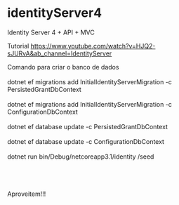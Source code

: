# identityServer4
Identity Server 4 + API + MVC

Tutorial
https://www.youtube.com/watch?v=HJQ2-sJURvA&ab_channel=IdentityServer

Comando para criar o banco de dados
<br/><br/>
dotnet ef migrations add InitialIdentityServerMigration -c PersistedGrantDbContext
<br/><br/>
dotnet ef migrations add InitialIdentityServerMigration -c ConfigurationDbContext
<br/><br/>
dotnet ef database update -c PersistedGrantDbContext
<br/><br/>
dotnet ef database update -c ConfigurationDbContext
<br/><br/>
dotnet run bin/Debug/netcoreapp3.1/identity /seed
<br/><br/><br/><br/><br/>
Aproveitem!!!
